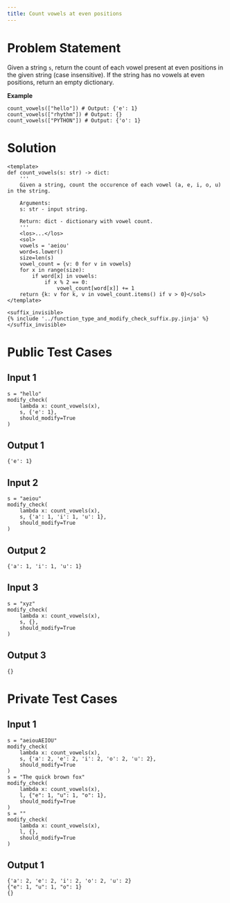```yaml
---
title: Count vowels at even positions
---
```


# Problem Statement

Given a string `s`, return the count of each vowel present at even positions in the given string
(case insensitive). If the string has no vowels at even positions, return an empty dictionary.

**Example**
```
count_vowels(["hello"]) # Output: {'e': 1}
count_vowels(["rhythm"]) # Output: {}
count_vowels(["PYTHON"]) # Output: {'o': 1}

```

# Solution

```py3 test.py -r 'python test.py'
<template>
def count_vowels(s: str) -> dict:
    '''
    Given a string, count the occurence of each vowel (a, e, i, o, u) in the string.

    Arguments:
    s: str - input string.

    Return: dict - dictionary with vowel count.
    '''
    <los>...</los>
    <sol>
    vowels = 'aeiou'
    word=s.lower()
    size=len(s)
    vowel_count = {v: 0 for v in vowels}
    for x in range(size):
        if word[x] in vowels:
            if x % 2 == 0:
                vowel_count[word[x]] += 1
    return {k: v for k, v in vowel_count.items() if v > 0}</sol>
</template>

<suffix_invisible>
{% include '../function_type_and_modify_check_suffix.py.jinja' %}
</suffix_invisible>
```

# Public Test Cases

## Input 1

```
s = "hello"
modify_check(
    lambda x: count_vowels(x),
    s, {'e': 1},
    should_modify=True
)
```

## Output 1

```
{'e': 1}
```

## Input 2

```
s = "aeiou"
modify_check(
    lambda x: count_vowels(x),
    s, {'a': 1, 'i': 1, 'u': 1},
    should_modify=True
)
```

## Output 2

```
{'a': 1, 'i': 1, 'u': 1}
```

## Input 3

```
s = "xyz"
modify_check(
    lambda x: count_vowels(x),
    s, {},
    should_modify=True
)
```

## Output 3

```
{}
```

# Private Test Cases

## Input 1

```
s = "aeiouAEIOU"
modify_check(
    lambda x: count_vowels(x),
    s, {'a': 2, 'e': 2, 'i': 2, 'o': 2, 'u': 2},
    should_modify=True
)
s = "The quick brown fox"
modify_check(
    lambda x: count_vowels(x),
    l, {"e": 1, "u": 1, "o": 1},
    should_modify=True
)
s = ""
modify_check(
    lambda x: count_vowels(x),
    l, {},
    should_modify=True
)
```

## Output 1

```
{'a': 2, 'e': 2, 'i': 2, 'o': 2, 'u': 2}
{"e": 1, "u": 1, "o": 1}
{}
```
